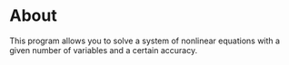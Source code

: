 # About

This program allows you to solve a system of nonlinear equations with a given number of variables and a certain accuracy.

